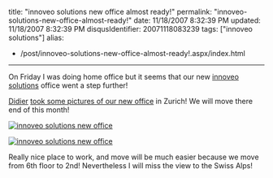 title: "innoveo solutions new office almost ready!"
permalink: "innoveo-solutions-new-office-almost-ready!"
date: 11/18/2007 8:32:39 PM
updated: 11/18/2007 8:32:39 PM
disqusIdentifier: 20071118083239
tags: ["innoveo solutions"]
alias:
 - /post/innoveo-solutions-new-office-almost-ready!.aspx/index.html
---
On Friday I was doing home office but it seems that our new [innoveo solutions](http://www.innoveo.com/) office went a step further! 

[Didier](http://www.didierbeck.com/) [took some pictures of our new office](http://www.didierbeck.com/2007/11/innoveo-new-office-almost-ready.php) in Zurich! We will move there end of this month!
<!-- more -->

[![innoveo solutions new office](http://static.flickr.com/2001/2042473491_750f0ec3c0.jpg)](http://www.flickr.com/photos/84825090@N00/2042473491/ "innoveo solutions new office")

[![innoveo solutions new office](http://static.flickr.com/2003/2042473409_29629a3d79.jpg)](http://www.flickr.com/photos/84825090@N00/2042473409/ "innoveo solutions new office")

Really nice place to work, and move will be much easier because we move from 6th floor to 2nd! Nevertheless I will miss the view to the Swiss Alps!
